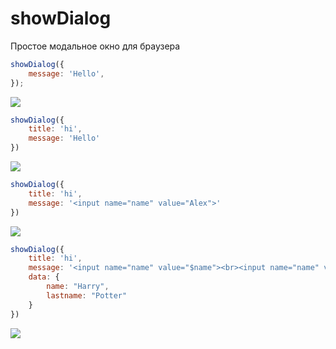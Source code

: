 # showDialog
Простое модальное окно для браузера

```js
showDialog({
    message: 'Hello',
});
```
<img src="https://media.discordapp.net/attachments/668839640693997578/769860938043097118/unknown.png">



```js
showDialog({
    title: 'hi', 
    message: 'Hello'
})
```
<img src="https://media.discordapp.net/attachments/668839640693997578/769863098851917824/unknown.png">



```js
showDialog({
    title: 'hi', 
    message: '<input name="name" value="Alex">'
})
```
<img src="https://media.discordapp.net/attachments/668839640693997578/769863905815035904/unknown.png">




```js
showDialog({
    title: 'hi', 
    message: '<input name="name" value="$name"><br><input name="name" value="$lastname">',
    data: {
        name: "Harry",
        lastname: "Potter"
    }
})
```
<img src="https://media.discordapp.net/attachments/668839640693997578/769864826099990528/unknown.png">
